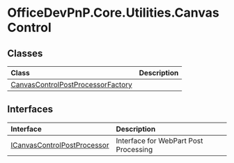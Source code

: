 # OfficeDevPnP.Core.Utilities.CanvasControl
## Classes
|**Class**|**Description**|
|:-----|:-----|
|[CanvasControlPostProcessorFactory](OfficeDevPnP.Core.Utilities.CanvasControl.CanvasControlPostProcessorFactory.md)||
## Interfaces
|**Interface**|**Description**|
|:-----|:-----|
|[ICanvasControlPostProcessor](OfficeDevPnP.Core.Utilities.CanvasControl.ICanvasControlPostProcessor.md)|Interface for WebPart Post Processing|
